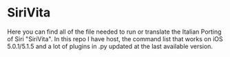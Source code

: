 SiriVita
========

Here you can find all of the file needed to run or translate the Italian Porting of Siri "SiriVita".
In this repo I have host, the command list that works on iOS 5.0.1/5.1.5 and a lot of plugins in .py updated at the last available version.
